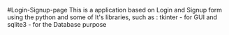 #Login-Signup-page
This is a application based on Login and Signup form using the python and some of It's libraries, such as : tkinter - for GUI and sqlite3 - for the Database purpose
